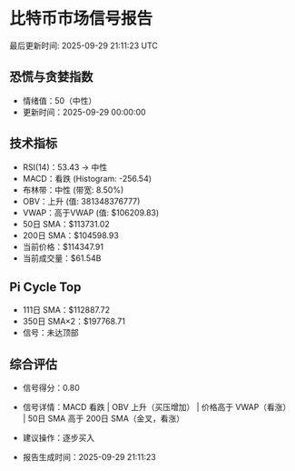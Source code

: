 # 比特币市场信号报告

最后更新时间: 2025-09-29 21:11:23 UTC

## 恐慌与贪婪指数
- 情绪值：50（中性）
- 更新时间：2025-09-29 00:00:00

## 技术指标
- RSI(14)：53.43 → 中性
- MACD：看跌 (Histogram: -256.54)
- 布林带：中性 (带宽: 8.50%)
- OBV：上升 (值: 381348376777)
- VWAP：高于VWAP (值: $106209.83)
- 50日 SMA：$113731.02
- 200日 SMA：$104598.93
- 当前价格：$114347.91
- 当前成交量：$61.54B

## Pi Cycle Top
- 111日 SMA：$112887.72
- 350日 SMA×2：$197768.71
- 信号：未达顶部

## 综合评估
- 信号得分：0.80
- 信号详情：MACD 看跌 | OBV 上升（买压增加） | 价格高于 VWAP（看涨） | 50日 SMA 高于 200日 SMA（金叉，看涨）
- 建议操作：逐步买入

- 报告生成时间：2025-09-29 21:11:23